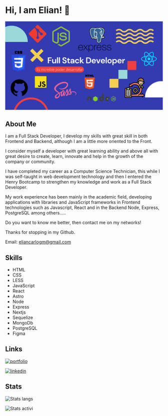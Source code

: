 # Hi, I am Elian! 👋


![Logo](Banner.png)


##  About Me
I am a Full Stack Developer, I develop my skills with great skill in both Frontend and Backend, although I am a little more oriented to the Front.

I consider myself a developer with great learning ability and above all with great desire to create, learn, innovate and help in the growth of the company or community.

I have completed my career as a Computer Science Technician, this while I was self-taught in web development technology and then I entered the Henry Bootcamp to strengthen my knowledge and work as a Full Stack Developer.

My work experience has been mainly in the academic field, developing applications with libraries and JavaScript frameworks in Frontend technologies such as Javascript, React and in the Backend Node, Express, PostgreSQL among others.....

Do you want to know me better, then contact me on my networks! 

Thanks for stopping in my Github.

Email: eliancarlogm@gmail.com


## Skills
* HTML
* CSS
* LESS
* JavaScript
* React
* Astro
* Node
* Express
* Nextjs
* Sequelize
* MongoDb
* PostgreSQL
* Figma


## Links
[![portfolio](https://img.shields.io/badge/my_portfolio-000?style=for-the-badge&logo=ko-fi&logoColor=white)](https://elian-gonzalez2000.github.io/portfolio-elian/)

[![linkedin](https://img.shields.io/badge/linkedin-0A66C2?style=for-the-badge&logo=linkedin&logoColor=white)](https://www.linkedin.com/in/elian-gonzalez-developer/)


## Stats
![Stats langs](https://github-readme-stats.vercel.app/api/top-langs?username=elian-gonzalez2000&show_icons=true&theme=dark&locale=en&layout=compact)

![Stats activi](https://github-readme-stats.vercel.app/api?username=elian-gonzalez2000&show_icons=true&theme=highcontrast&title_color=cfd147&locale=en)
